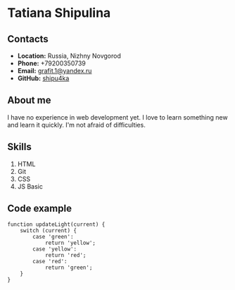 # Tatiana Shipulina 

## Contacts
* __Location:__ Russia, Nizhny Novgorod
* __Phone:__ +79200350739
* __Email:__ grafit.1@yandex.ru
* __GitHub:__ [shipu4ka](https://github.com/shipu4ka)

## About me
I have no experience in web development yet. I love to learn something new and learn it quickly. I'm not afraid of difficulties.
## Skills
1. HTML
2. Git
3. CSS
4. JS Basic

## Code example
```
function updateLight(current) {  
    switch (current) {
        case 'green':
            return 'yellow';
        case 'yellow':
            return 'red';
        case 'red':
            return 'green';
    }
}
```